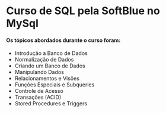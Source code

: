 # Curso de SQL pela SoftBlue no MySql
#### Os tópicos abordados durante o curso foram:
- Introdução a Banco de Dados
- Normalização de Dados
- Criando um Banco de Dados
- Manipulando Dados
- Relacionamentos e Visões
- Funções Especiais e Subqueries
- Controle de Acesso
- Transações (ACID)
- Stored Procedures e Triggers
